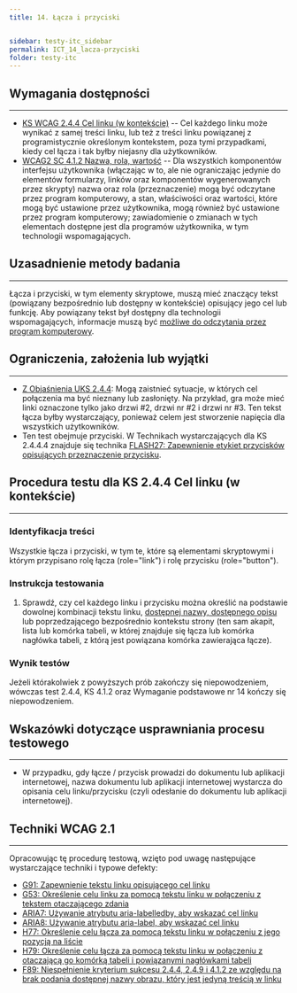 ```yaml
---
title: 14. Łącza i przyciski


sidebar: testy-itc_sidebar
permalink: ICT_14_lacza-przyciski
folder: testy-itc
---
```



## Wymagania dostępności
---------------------
-   [KS WCAG 2.4.4 Cel linku (w kontekście)](https://wcag.lepszyweb.pl/#link-purpose-in-context) -- Cel każdego linku może wynikać z samej treści linku, lub też z treści linku powiązanej z programistycznie określonym kontekstem, poza tymi przypadkami, kiedy cel łącza i tak byłby niejasny dla użytkowników.
-   [WCAG2 SC 4.1.2 Nazwa, rola, wartość](https://wcag.lepszyweb.pl/#name-role-value) -- Dla wszystkich komponentów interfejsu użytkownika (włączając w to, ale nie ograniczając jedynie do elementów formularzy, linków oraz komponentów wygenerowanych przez skrypty) nazwa oraz rola (przeznaczenie) mogą być odczytane przez program komputerowy, a stan, właściwości oraz wartości, które mogą być ustawione przez użytkownika, mogą również być ustawione przez program komputerowy; zawiadomienie o zmianach w tych elementach dostępne jest dla programów użytkownika, w tym technologii wspomagających.

## Uzasadnienie metody badania
------------------------------
Łącza i przyciski, w tym elementy skryptowe, muszą mieć znaczący tekst (powiązany bezpośrednio lub dostępny w kontekście) opisujący jego cel lub funkcję. Aby powiązany tekst był dostępny dla technologii wspomagających, informacje muszą być [możliwe do odczytania przez program komputerowy](https://www.w3.org/TR/WCAG21/#dfn-programmatically-determinable).

## Ograniczenia, założenia lub wyjątki
--------------------------------------
-   [Z Objaśnienia UKS 2.4.4](https://www.w3.org/TR/UNDERSTANDING-WCAG20/navigation-mechanisms-refs.html): Mogą zaistnieć sytuacje, w których cel połączenia ma być nieznany lub zasłonięty. Na przykład, gra może mieć linki oznaczone tylko jako drzwi \#2, drzwi nr \#2 i drzwi nr \#3. Ten tekst łącza byłby wystarczający, ponieważ celem jest stworzenie napięcia dla wszystkich użytkowników.
-   Ten test obejmuje przyciski. W Technikach wystarczających dla KS 2.4.4.4 znajduje się technika [FLASH27: Zapewnienie etykiet przycisków opisujących przeznaczenie przycisku](https://www.w3.org/WAI/WCAG21/Techniques/flash/FLASH27).


## Procedura testu dla KS 2.4.4 Cel linku (w kontekście)
--------------------------------------------------------
### Identyfikacja treści

Wszystkie łącza i przyciski, w tym te, które są elementami skryptowymi i którym przypisano rolę łącza (role="link")  i rolę przycisku (role="button").

### Instrukcja testowania

1.  Sprawdź, czy cel każdego linku i przycisku można określić na podstawie dowolnej kombinacji tekstu linku, [dostępnej nazwy, dostępnego opisu](https://www.w3.org/TR/html-aam-1.0/#accessible-name-and-description-computation) lub poprzedzającego bezpośrednio kontekstu strony (ten sam akapit, lista lub komórka tabeli, w której znajduje się łącza lub komórka nagłówka tabeli, z którą jest powiązana komórka zawierająca łącze).

### Wynik testów

Jeżeli którakolwiek z powyższych prób zakończy się niepowodzeniem, wówczas test 2.4.4, KS 4.1.2 oraz Wymaganie podstawowe nr 14 kończy się niepowodzeniem.

##  Wskazówki dotyczące usprawniania procesu testowego
----------------------------------------------------------

-   W przypadku, gdy łącze / przycisk prowadzi do dokumentu lub aplikacji internetowej, nazwa dokumentu lub aplikacji internetowej wystarcza do opisania celu linku/przycisku (czyli odesłanie do dokumentu lub aplikacji internetowej).


## Techniki WCAG 2.1
--------------------
Opracowując tę procedurę testową, wzięto pod uwagę następujące wystarczające techniki i typowe defekty:
-   [G91: Zapewnienie tekstu linku opisującego cel linku](https://www.w3.org/TR/WCAG20-TECHS/G91.html)
-   [G53: Określenie celu linku za pomocą tekstu linku w połączeniu z tekstem otaczającego zdania](https://www.w3.org/TR/WCAG20-TECHS/G53.html)
-   [ARIA7: Używanie atrybutu aria-labelledby, aby wskazać cel linku](https://www.w3.org/TR/WCAG20-TECHS/ARIA7.html)
-   [ARIA8: Używanie atrybutu aria-label, aby wskazać cel linku](https://www.w3.org/TR/WCAG20-TECHS/ARIA8.html)
-   [H77: Określenie celu łącza za pomocą tekstu linku w połączeniu z jego pozycją na liście](https://www.w3.org/TR/WCAG20-TECHS/H77.html)
-   [H79: Określenie celu łącza za pomocą tekstu linku w połączeniu z otaczającą go komórką tabeli i powiązanymi nagłówkami tabeli](https://www.w3.org/TR/WCAG20-TECHS/H79.html)
-   [F89: Niespełnienie kryterium sukcesu 2.4.4, 2.4.9 i 4.1.2 ze względu na brak podania dostępnej nazwy obrazu, który jest jedyną treścią w linku](http://www.w3.org/TR/2016/NOTE-WCAG20-TECHS-20161007/F89)

